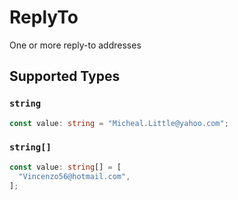# ReplyTo

One or more reply-to addresses


## Supported Types

### `string`

```typescript
const value: string = "Micheal.Little@yahoo.com";
```

### `string[]`

```typescript
const value: string[] = [
  "Vincenzo56@hotmail.com",
];
```

